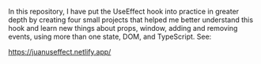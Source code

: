In this repository, I have put the UseEffect hook into practice in greater depth by creating four small projects that helped me better understand this hook and learn new things about props, window, adding and removing events, using more than one state, DOM, and TypeScript. See:

https://juanuseffect.netlify.app/
